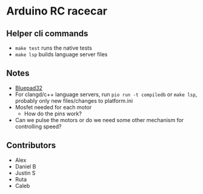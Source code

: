 # Arduino RC racecar

## Helper cli commands

 - `make test` runs the native tests
 - `make lsp` builds language server files

## Notes

 - [Bluepad32](https://github.com/ricardoquesada/bluepad32-arduino)
 - For clangd/c++ language servers, run `pio run -t compiledb` or `make lsp`, probably only new files/changes to platform.ini
 - Mosfet needed for each motor
   - How do the pins work?
 - Can we pulse the motors or do we need some other mechanism for controlling speed?

## Contributors

 - Alex
 - Daniel B
 - Justin S
 - Ruta
 - Caleb
